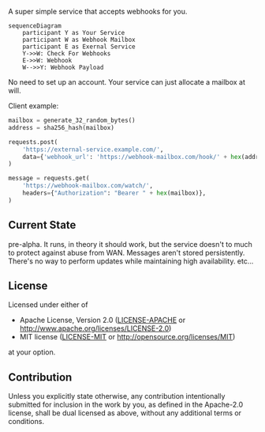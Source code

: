 A super simple service that accepts webhooks for you.

```mermaid
sequenceDiagram
    participant Y as Your Service
    participant W as Webhook Mailbox
    participant E as Exernal Service
    Y->>W: Check For Webhooks
    E->>W: Webhook
    W-->>Y: Webhook Payload
```

No need to set up an account. Your service can just allocate a mailbox at will.

Client example:

```python
mailbox = generate_32_random_bytes()
address = sha256_hash(mailbox)

requests.post(
    'https://external-service.example.com/',
    data={'webhook_url': 'https://webhook-mailbox.com/hook/' + hex(address)},
)

message = requests.get(
    'https://webhook-mailbox.com/watch/',
    headers={"Authorization": "Bearer " + hex(mailbox)},
)
```
## Current State

pre-alpha. It runs, in theory it should work, but the service doesn't to much to protect against
abuse from WAN. Messages aren't stored persistently. There's no way to perform updates while
maintaining high availability. etc...

## License

Licensed under either of

 * Apache License, Version 2.0
   ([LICENSE-APACHE](LICENSE-APACHE) or http://www.apache.org/licenses/LICENSE-2.0)
 * MIT license
   ([LICENSE-MIT](LICENSE-MIT) or http://opensource.org/licenses/MIT)

at your option.

## Contribution

Unless you explicitly state otherwise, any contribution intentionally submitted
for inclusion in the work by you, as defined in the Apache-2.0 license, shall be
dual licensed as above, without any additional terms or conditions.
